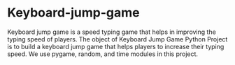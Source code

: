 # Keyboard-jump-game
Keyboard jump game is a speed typing game that helps in improving the typing speed of players. The object of Keyboard Jump Game Python Project is to build a keyboard jump game that helps players to increase their typing speed. We use pygame, random, and time modules in this project.
<img src="">
